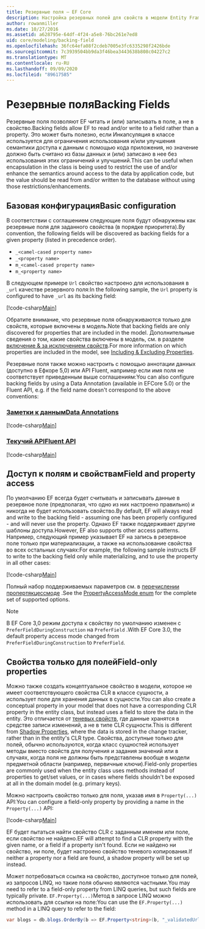 ```yaml
---
title: Резервные поля — EF Core
description: Настройка резервных полей для свойств в модели Entity Framework Core
author: rowanmiller
ms.date: 10/27/2016
ms.assetid: a628795e-64df-4f24-a5e8-76bc261e7ed8
uid: core/modeling/backing-field
ms.openlocfilehash: 36fc64efa08f2cdeb7005e3fc6335298f2426bde
ms.sourcegitcommit: 7c3939504bb9da3f46bea3443638b808c04227c2
ms.translationtype: MT
ms.contentlocale: ru-RU
ms.lasthandoff: 09/09/2020
ms.locfileid: "89617585"
---
```

# <a name="backing-fields"></a><span data-ttu-id="d293b-103">Резервные поля</span><span class="sxs-lookup"><span data-stu-id="d293b-103">Backing Fields</span></span>

<span data-ttu-id="d293b-104">Резервные поля позволяют EF читать и (или) записывать в поле, а не в свойство.</span><span class="sxs-lookup"><span data-stu-id="d293b-104">Backing fields allow EF to read and/or write to a field rather than a property.</span></span> <span data-ttu-id="d293b-105">Это может быть полезно, если Инкапсуляция в классе используется для ограничения использования и/или улучшения семантики доступа к данным с помощью кода приложения, но значение должно быть считано из базы данных и (или) записано в нее без использования этих ограничений и улучшений.</span><span class="sxs-lookup"><span data-stu-id="d293b-105">This can be useful when encapsulation in the class is being used to restrict the use of and/or enhance the semantics around access to the data by application code, but the value should be read from and/or written to the database without using those restrictions/enhancements.</span></span>

## <a name="basic-configuration"></a><span data-ttu-id="d293b-106">Базовая конфигурация</span><span class="sxs-lookup"><span data-stu-id="d293b-106">Basic configuration</span></span>

<span data-ttu-id="d293b-107">В соответствии с соглашением следующие поля будут обнаружены как резервные поля для заданного свойства (в порядке приоритета).</span><span class="sxs-lookup"><span data-stu-id="d293b-107">By convention, the following fields will be discovered as backing fields for a given property (listed in precedence order).</span></span> 

* `_<camel-cased property name>`
* `_<property name>`
* `m_<camel-cased property name>`
* `m_<property name>`

<span data-ttu-id="d293b-108">В следующем примере `Url` свойство настроено для использования в `_url` качестве резервного поля:</span><span class="sxs-lookup"><span data-stu-id="d293b-108">In the following sample, the `Url` property is configured to have `_url` as its backing field:</span></span>

[!code-csharp[Main](../../../samples/core/Modeling/Conventions/BackingField.cs#Sample)]

<span data-ttu-id="d293b-109">Обратите внимание, что резервные поля обнаруживаются только для свойств, которые включены в модель.</span><span class="sxs-lookup"><span data-stu-id="d293b-109">Note that backing fields are only discovered for properties that are included in the model.</span></span> <span data-ttu-id="d293b-110">Дополнительные сведения о том, какие свойства включены в модель, см. в разделе [включение & за исключением свойств](xref:core/modeling/entity-properties).</span><span class="sxs-lookup"><span data-stu-id="d293b-110">For more information on which properties are included in the model, see [Including & Excluding Properties](xref:core/modeling/entity-properties).</span></span>

<span data-ttu-id="d293b-111">Резервные поля также можно настроить с помощью аннотации данных (доступно в Ефкоре 5,0) или API Fluent, например если имя поля не соответствует приведенным выше соглашениям:</span><span class="sxs-lookup"><span data-stu-id="d293b-111">You can also configure backing fields by using a Data Annotation (available in EFCore 5.0) or the Fluent API, e.g. if the field name doesn't correspond to the above conventions:</span></span>

### <a name="data-annotations"></a>[<span data-ttu-id="d293b-112">Заметки к данным</span><span class="sxs-lookup"><span data-stu-id="d293b-112">Data Annotations</span></span>](#tab/data-annotations)

[!code-csharp[Main](../../../samples/core/Modeling/DataAnnotations/BackingField.cs?name=BackingField&highlight=7)]

### <a name="fluent-api"></a>[<span data-ttu-id="d293b-113">Текучий API</span><span class="sxs-lookup"><span data-stu-id="d293b-113">Fluent API</span></span>](#tab/fluent-api)

[!code-csharp[Main](../../../samples/core/Modeling/FluentAPI/BackingField.cs?name=BackingField&highlight=5)]

## <a name="field-and-property-access"></a><span data-ttu-id="d293b-114">Доступ к полям и свойствам</span><span class="sxs-lookup"><span data-stu-id="d293b-114">Field and property access</span></span>

<span data-ttu-id="d293b-115">По умолчанию EF всегда будет считывать и записывать данные в резервное поле (предполагая, что одно из них настроено правильно) и никогда не будет использовать свойство.</span><span class="sxs-lookup"><span data-stu-id="d293b-115">By default, EF will always read and write to the backing field - assuming one has been properly configured - and will never use the property.</span></span> <span data-ttu-id="d293b-116">Однако EF также поддерживает другие шаблоны доступа.</span><span class="sxs-lookup"><span data-stu-id="d293b-116">However, EF also supports other access patterns.</span></span> <span data-ttu-id="d293b-117">Например, следующий пример указывает EF на запись в резервное поле только при материализации, а также на использование свойства во всех остальных случаях:</span><span class="sxs-lookup"><span data-stu-id="d293b-117">For example, the following sample instructs EF to write to the backing field only while materializing, and to use the property in all other cases:</span></span>

[!code-csharp[Main](../../../samples/core/Modeling/FluentAPI/BackingFieldAccessMode.cs?name=BackingFieldAccessMode&highlight=6)]

<span data-ttu-id="d293b-118">Полный набор поддерживаемых параметров см. в [перечислении пропертякцессмоде](/dotnet/api/microsoft.entityframeworkcore.propertyaccessmode) .</span><span class="sxs-lookup"><span data-stu-id="d293b-118">See the [PropertyAccessMode enum](/dotnet/api/microsoft.entityframeworkcore.propertyaccessmode) for the complete set of supported options.</span></span>

> [!NOTE]
> <span data-ttu-id="d293b-119">В EF Core 3,0 режим доступа к свойству по умолчанию изменен с `PreferFieldDuringConstruction` на `PreferField` .</span><span class="sxs-lookup"><span data-stu-id="d293b-119">With EF Core 3.0, the default property access mode changed from `PreferFieldDuringConstruction` to `PreferField`.</span></span>

## <a name="field-only-properties"></a><span data-ttu-id="d293b-120">Свойства только для полей</span><span class="sxs-lookup"><span data-stu-id="d293b-120">Field-only properties</span></span>

<span data-ttu-id="d293b-121">Можно также создать концептуальное свойство в модели, которое не имеет соответствующего свойства CLR в классе сущности, а использует поле для хранения данных в сущности.</span><span class="sxs-lookup"><span data-stu-id="d293b-121">You can also create a conceptual property in your model that does not have a corresponding CLR property in the entity class, but instead uses a field to store the data in the entity.</span></span> <span data-ttu-id="d293b-122">Это отличается от [теневых свойств](xref:core/modeling/shadow-properties), где данные хранятся в средстве записи изменений, а не в типе CLR сущности.</span><span class="sxs-lookup"><span data-stu-id="d293b-122">This is different from [Shadow Properties](xref:core/modeling/shadow-properties), where the data is stored in the change tracker, rather than in the entity's CLR type.</span></span> <span data-ttu-id="d293b-123">Свойства, доступные только для полей, обычно используются, когда класс сущностей использует методы вместо свойств для получения и задания значений или в случаях, когда поля не должны быть представлены вообще в модели предметной области (например, первичные ключи).</span><span class="sxs-lookup"><span data-stu-id="d293b-123">Field-only properties are commonly used when the entity class uses methods instead of properties to get/set values, or in cases where fields shouldn't be exposed at all in the domain model (e.g. primary keys).</span></span>

<span data-ttu-id="d293b-124">Можно настроить свойство только для поля, указав имя в `Property(...)` API:</span><span class="sxs-lookup"><span data-stu-id="d293b-124">You can configure a field-only property by providing a name in the `Property(...)` API:</span></span>

[!code-csharp[Main](../../../samples/core/Modeling/FluentAPI/BackingFieldNoProperty.cs#Sample)]

<span data-ttu-id="d293b-125">EF будет пытаться найти свойство CLR с заданным именем или поле, если свойство не найдено.</span><span class="sxs-lookup"><span data-stu-id="d293b-125">EF will attempt to find a CLR property with the given name, or a field if a property isn't found.</span></span> <span data-ttu-id="d293b-126">Если не найдено ни свойство, ни поле, будет настроено свойство теневого копирования.</span><span class="sxs-lookup"><span data-stu-id="d293b-126">If neither a property nor a field are found, a shadow property will be set up instead.</span></span>

<span data-ttu-id="d293b-127">Может потребоваться ссылка на свойство, доступное только для полей, из запросов LINQ, но такие поля обычно являются частными.</span><span class="sxs-lookup"><span data-stu-id="d293b-127">You may need to refer to a field-only property from LINQ queries, but such fields are typically private.</span></span> <span data-ttu-id="d293b-128">`EF.Property(...)`Метод в запросе LINQ можно использовать для ссылки на поле:</span><span class="sxs-lookup"><span data-stu-id="d293b-128">You can use the `EF.Property(...)` method in a LINQ query to refer to the field:</span></span>

``` csharp
var blogs = db.blogs.OrderBy(b => EF.Property<string>(b, "_validatedUrl"));
```
